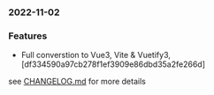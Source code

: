 ### 2022-11-02

### Features
+ Full converstion to Vue3, Vite & Vuetify3, [df334590a97cb278f1ef3909e86dbd35a2fe266d]

see <a href='https://github.com/mrjackwills/belugasnooze_vue/blob/main/CHANGELOG.md'>CHANGELOG.md</a> for more details
